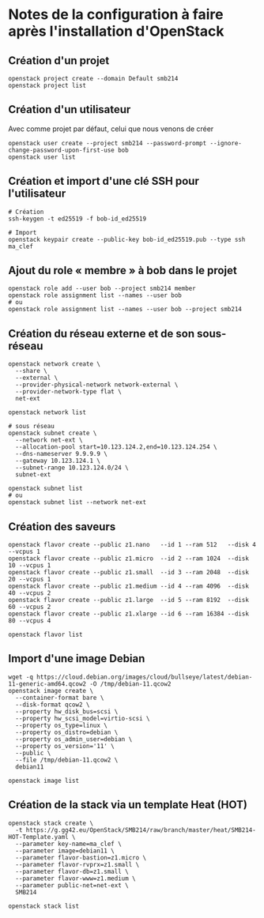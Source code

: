 Notes de la configuration à faire après l'installation d'OpenStack
==================================================================

## Création d'un projet

```
openstack project create --domain Default smb214
openstack project list
```

## Création d'un utilisateur

Avec comme projet par défaut, celui que nous venons de créer

```
openstack user create --project smb214 --password-prompt --ignore-change-password-upon-first-use bob
openstack user list
```

## Création et import d'une clé SSH pour l'utilisateur

```
# Création
ssh-keygen -t ed25519 -f bob-id_ed25519

# Import
openstack keypair create --public-key bob-id_ed25519.pub --type ssh ma_clef
```

## Ajout du role « membre » à bob dans le projet

```
openstack role add --user bob --project smb214 member
openstack role assignment list --names --user bob
# ou
openstack role assignment list --names --user bob --project smb214
```

## Création du réseau externe et de son sous-réseau

```
openstack network create \
  --share \
  --external \
  --provider-physical-network network-external \
  --provider-network-type flat \
  net-ext

openstack network list

# sous réseau
openstack subnet create \
  --network net-ext \
  --allocation-pool start=10.123.124.2,end=10.123.124.254 \
  --dns-nameserver 9.9.9.9 \
  --gateway 10.123.124.1 \
  --subnet-range 10.123.124.0/24 \
  subnet-ext

openstack subnet list
# ou
openstack subnet list --network net-ext
```

## Création des saveurs

```
openstack flavor create --public z1.nano   --id 1 --ram 512   --disk 4  --vcpus 1
openstack flavor create --public z1.micro  --id 2 --ram 1024  --disk 10 --vcpus 1
openstack flavor create --public z1.small  --id 3 --ram 2048  --disk 20 --vcpus 1
openstack flavor create --public z1.medium --id 4 --ram 4096  --disk 40 --vcpus 2
openstack flavor create --public z1.large  --id 5 --ram 8192  --disk 60 --vcpus 2
openstack flavor create --public z1.xlarge --id 6 --ram 16384 --disk 80 --vcpus 4

openstack flavor list
```

## Import d'une image Debian

```
wget -q https://cloud.debian.org/images/cloud/bullseye/latest/debian-11-generic-amd64.qcow2 -O /tmp/debian-11.qcow2
openstack image create \
  --container-format bare \
  --disk-format qcow2 \
  --property hw_disk_bus=scsi \
  --property hw_scsi_model=virtio-scsi \
  --property os_type=linux \
  --property os_distro=debian \
  --property os_admin_user=debian \
  --property os_version='11' \
  --public \
  --file /tmp/debian-11.qcow2 \
  debian11

openstack image list
```

## Création de la stack via un template Heat (HOT)

```
openstack stack create \
  -t https://g.gg42.eu/OpenStack/SMB214/raw/branch/master/heat/SMB214-HOT-Template.yaml \
  --parameter key-name=ma_clef \
  --parameter image=debian11 \
  --parameter flavor-bastion=z1.micro \
  --parameter flavor-rvprx=z1.small \
  --parameter flavor-db=z1.small \
  --parameter flavor-www=z1.medium \
  --parameter public-net=net-ext \
  SMB214

openstack stack list
```
